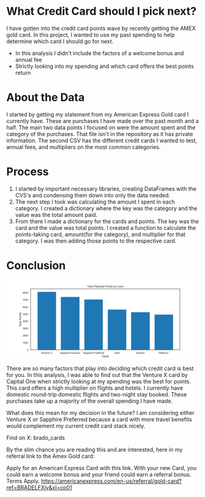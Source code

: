 # What Credit Card should I pick next?

I have gotten into the credit card points wave by recently getting the AMEX gold card. In this project, I wanted to use my past spending to help determine which card I should go for next.

 * In this analysis I didn't include the factors of a welcome bonus and annual fee
 * Strictly looking into my spending and which card offers the best points return

# About the Data
 I started by getting my statement from my American Express Gold card I currently have. These are purchases I have made over the past month and a half. The main two data points I focused on were the amount spent and the category of the purchases. That file isn't in the repository as it has private information. The second CSV has the different credit cards I wanted to test, annual fees, and multipliers on the most common categories. 

 # Process
1. I started by important necessary libraries, creating DataFrames with the CVS's and condensing them down into only the data needed. 
2. The next step I took was calculating the amount I spent in each category. I created a dictionary where the key was the category and the value was the total amount paid. 
3. From there I made a dictionary for the cards and points. The key was the card and the value was total points. I created a function to calculate the points-taking card, amount(for the category), and multiplier for that category. I was then adding those points to the respective card. 

# Conclusion
![alt text](bar_Chart.png)

There are so many factors that play into deciding which credit card is best for you. In this analysis, I was able to find out that the Venture X card by Capital One when strictly looking at my spending was the best for points. This card offers a high multiplier on flights and hotels. I currently have domestic round-trip domestic flights and two-night stay booked. These purchases take up a majority of the overall spending I have made. 

What does this mean for my decision in the future? I am considering either Venture X or Sapphire Preferred because a card with more travel benefits would complement my current credit card stack nicely.

Find on X: brado_cards

By the slim chance you are reading this and are interested, here in my referral link to the Amex Gold card:

Apply for an American Express Card with this link. With your new Card, you could earn a welcome bonus and your friend could earn a referral bonus. Terms Apply. https://americanexpress.com/en-us/referral/gold-card?ref=BRADELFXiy&xl=cp01

